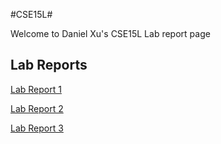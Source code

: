 #CSE15L#


Welcome to Daniel Xu's CSE15L Lab report page 

## Lab Reports ## 
[Lab Report 1](https://lithicarus.github.io/-cse15l-lab-reports/LabREport1/lab-report-1-week-2.html)

[Lab Report 2](https://lithicarus.github.io/-cse15l-lab-reports/LabReport2/lab-report-2-week-3.html)

[Lab Report 3](https://lithicarus.github.io/-cse15l-lab-reports/LabReport3/lab-report-3-week-6.html)



